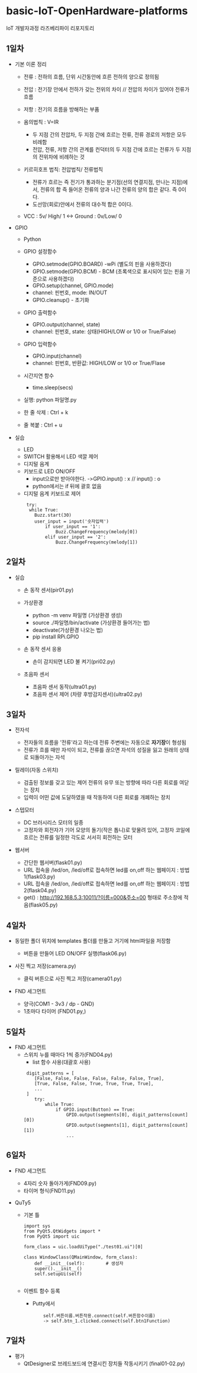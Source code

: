 # basic-IoT-OpenHardware-platforms
IoT 개발자과정 라즈베리파이 리포지토리

## 1일차
- 기본 이론 정리
    - 전류 : 전하의 흐름, 단위 시간동안에 흐른 전하의 양으로 정의됨
    - 전압 : 전기장 안에서 전하가 갖는 전위의 차이 // 전압의 차이가 있어야 전류가 흐름
    - 저항 : 전기의 흐름을 방해하는 부품

    - 옴의법칙 : V=IR 
        - 두 지점 간의 전압차, 두 지점 간에 흐르는 전류, 전류 경로의 저항은 모두 비례함
        - 전압, 전류, 저항 간의 관계를 컨덕터의 두 지점 간에 흐르는 전류가 두 지점의 전위차에 비례하는 것

    - 키르히호프 법칙: 전압법칙/ 전류법칙
        - 전류가 흐르는 즉 전기가 통과하는 분기점(선의 연결지점, 만나는 지점)에서, 전류의 합 즉 들어온 전류의 양과 나간 전류의 양의 합은 같다. 즉 0이다. 
        - 도선망(회로)안에서 전류의 대수적 합은 0이다.

    - VCC : 5v/ High/ 1 <-> Ground : 0v/Low/ 0

- GPIO
    - Python
    - GPIO 설정함수
	    - GPIO.setmode(GPIO.BOARD) -wPi (별도의 핀을 사용하겠다)
	    - GPIO.setmode(GPIO.BCM) - BCM (초록색으로 표시되어 있는 핀을 기준으로 사용하겠다)
	    - GPIO.setup(channel, GPIO.mode) 
	    - channel: 핀번호, mode: IN/OUT
	    - GPIO.cleanup() - 초기화

    - GPIO 출력함수
	    - GPIO.output(channel, state)
	    - channel: 핀번호, state: 상태(HIGH/LOW or 1/0 or True/False)

    - GPIO 입력함수
	    - GPIO.input(channel)
	    - channel: 핀번호, 반환값: HIGH/LOW or 1/0 or True/Flase

    - 시간지연 함수
	    - time.sleep(secs)

    - 실행: python 파일명.py
    - 한 줄 삭제 : Ctrl + k
    - 줄 복붙 : Ctrl + u

- 실습
    - LED 
    - SWITCH 활용해서 LED 색깔 제어
    - 디지털 음계
    - 키보드로 LED ON/OFF   
        - input으로만 받아야한다. ->GPIO.input() : x // input() : o
        - python에서는 if 뒤에 괄호 없음 
    - 디지털 음계 키보드로 제어
        ```
         try:
          while True:
            Buzz.start(30)
            user_input = input('숫자입력')
                if user_input == '1':
                    Buzz.ChangeFrequency(melody[0])
                elif user_input == '2':
                    Buzz.ChangeFrequency(melody[1])
        ```

## 2일차
- 실습
    - 손 동작 센서(pir01.py)
    - 가상환경
        - python -m venv 파일명 (가상환경 생성)
        - source ./파일명/bin/activate (가상환경 들어가는 법)
        - deactivate(가상환경 나오는 법)
        - pip install RPi.GPIO
    
    - 손 동작 센서 응용
        - 손이 감지되면 LED 불 켜기(pri02.py)

    - 초음파 센서
        - 초음파 센서 동작(ultra01.py)
        - 초음파 센서 제어 (차량 후방감지센서)(ultra02.py)

## 3일차 
- 전자석 
    - 전자들의 흐름을 '전류'라고 하는데 전류 주변에는 자동으로 **자기장**이 형성됨
    -  전류가 흐를 때만 자석이 되고, 전류를 끊으면 자석의 성질을 잃고 원래의 상태로 되돌아가는 자석

- 릴레이(자동 스위치)
    - 검출된 정보를 갖고 있는 제어 전류의 유무 또는 방향에 따라 다른 회로를 여닫는 장치
    - 입력이 어떤 값에 도달하였을 때 작동하여 다른 회로를 개폐하는 장치 

- 스텝모터
    -  DC 브러시리스 모터의 일종
    - 고정자와 회전자가 기어 모양의 돌기(작은 톱니)로 맞물려 있어, 고정자 코일에 흐르는 전류를 일정한 각도로 서서히 회전하는 모터

- 웹서버 
    - 간단한 웹서버(flask01.py)
    - URL 접속을 /led/on, /led/off로 접속하면 led를 on,off 하는 웹페이지 : 방법1(flask03.py)
    - URL 접속을 /led/on, /led/off로 접속하면 led를 on,off 하는 웹페이지 : 방법2(flask04.py)
    - get() : http://192.168.5.3:10011/?이름=000&주소=00 형태로 주소창에 적음(flask05.py)

## 4일차
- 동일한 폴더 위치에 templates 폴더를 만들고 거기에 html파일을 저장함
    - 버튼을 만들어 LED ON/OFF 실행(flask06.py)

- 사진 찍고 저장(camera.py)
    - 클릭 버튼으로 사진 찍고 저장(camera01.py)

- FND 세그먼트
    - 양극(COM1 - 3v3 / dp - GND)
    - 1초마다 타이머 (FND01.py,)

## 5일차
- FND 세그먼트  
    - 스위치 누를 때마다 1씩 증가(FND04.py)
        - list 함수 사용(대괄호 사용)
        ```
         digit_patterns = [
            [False, False, False, False, False, False, True],
            [True, False, False, True, True, True, True],
            ...
         ]
            try:
                while True:
                    if GPIO.input(Button) == True:
                        GPIO.output(segments[0], digit_patterns[count][0])
                        GPIO.output(segments[1], digit_patterns[count][1])
                        ...
        ``` 

## 6일차
- FND 세그먼트
    - 4자리 숫자 돌아가게(FND09.py)
    - 타이머 형식(FND11.py)

- QuTy5
    - 기본 틀
        ```
        import sys
        from PyQt5.QtWidgets import *
        from PyQt5 import uic

        form_class = uic.loadUiType("./test01.ui")[0]

        class WindowClass(QMainWindow, form_class):
            def __init__(self):        # 생성자
            super().__init__()
            self.setupUi(self)


        ```

    - 이벤트 함수 등록
        - Putty에서 
            ```
                self.버튼이름.버튼작용.connect(self.버튼함수이름)
                -> self.btn_1.clicked.connect(self.btn1Function)
            ```

## 7일차
- 평가
    - QtDesigner로 브레드보드에 연결시킨 장치들 작동시키기 (final01-02.py)